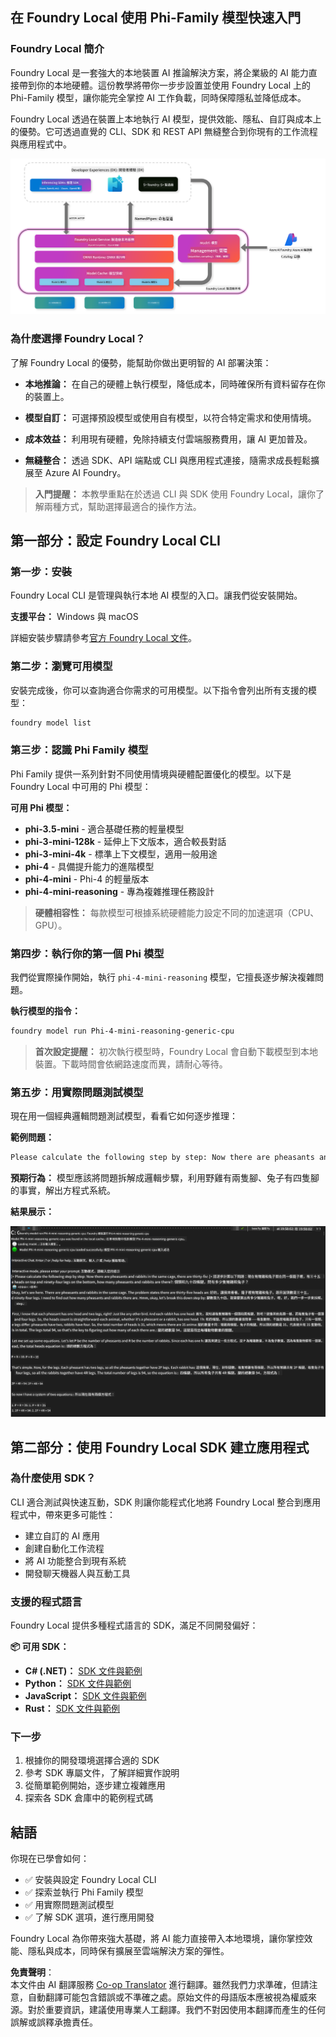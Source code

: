 <!--
CO_OP_TRANSLATOR_METADATA:
{
  "original_hash": "52973a5680a65a810aa80b7036afd31f",
  "translation_date": "2025-06-27T13:34:32+00:00",
  "source_file": "md/01.Introduction/02/07.FoundryLocal.md",
  "language_code": "mo"
}
-->
## 在 Foundry Local 使用 Phi-Family 模型快速入門

### Foundry Local 簡介

Foundry Local 是一套強大的本地裝置 AI 推論解決方案，將企業級的 AI 能力直接帶到你的本地硬體。這份教學將帶你一步步設置並使用 Foundry Local 上的 Phi-Family 模型，讓你能完全掌控 AI 工作負載，同時保障隱私並降低成本。

Foundry Local 透過在裝置上本地執行 AI 模型，提供效能、隱私、自訂與成本上的優勢。它可透過直覺的 CLI、SDK 和 REST API 無縫整合到你現有的工作流程與應用程式中。

![arch](../../../../../translated_images/foundry-local-arch.8823e321dd8258d7d68815ddb0153503587142ff32e6997041c7cf0c9df24b49.mo.png)

### 為什麼選擇 Foundry Local？

了解 Foundry Local 的優勢，能幫助你做出更明智的 AI 部署決策：

- **本地推論：** 在自己的硬體上執行模型，降低成本，同時確保所有資料留存在你的裝置上。

- **模型自訂：** 可選擇預設模型或使用自有模型，以符合特定需求和使用情境。

- **成本效益：** 利用現有硬體，免除持續支付雲端服務費用，讓 AI 更加普及。

- **無縫整合：** 透過 SDK、API 端點或 CLI 與應用程式連接，隨需求成長輕鬆擴展至 Azure AI Foundry。

> **入門提醒：** 本教學重點在於透過 CLI 與 SDK 使用 Foundry Local，讓你了解兩種方式，幫助選擇最適合的操作方法。

## 第一部分：設定 Foundry Local CLI

### 第一步：安裝

Foundry Local CLI 是管理與執行本地 AI 模型的入口。讓我們從安裝開始。

**支援平台：** Windows 與 macOS

詳細安裝步驟請參考[官方 Foundry Local 文件](https://github.com/microsoft/Foundry-Local/blob/main/README.md)。

### 第二步：瀏覽可用模型

安裝完成後，你可以查詢適合你需求的可用模型。以下指令會列出所有支援的模型：

```bash
foundry model list
```

### 第三步：認識 Phi Family 模型

Phi Family 提供一系列針對不同使用情境與硬體配置優化的模型。以下是 Foundry Local 中可用的 Phi 模型：

**可用 Phi 模型：**

- **phi-3.5-mini** - 適合基礎任務的輕量模型
- **phi-3-mini-128k** - 延伸上下文版本，適合較長對話
- **phi-3-mini-4k** - 標準上下文模型，適用一般用途
- **phi-4** - 具備提升能力的進階模型
- **phi-4-mini** - Phi-4 的輕量版本
- **phi-4-mini-reasoning** - 專為複雜推理任務設計

> **硬體相容性：** 每款模型可根據系統硬體能力設定不同的加速選項（CPU、GPU）。

### 第四步：執行你的第一個 Phi 模型

我們從實際操作開始，執行 `phi-4-mini-reasoning` 模型，它擅長逐步解決複雜問題。

**執行模型的指令：**

```bash
foundry model run Phi-4-mini-reasoning-generic-cpu
```

> **首次設定提醒：** 初次執行模型時，Foundry Local 會自動下載模型到本地裝置。下載時間會依網路速度而異，請耐心等待。

### 第五步：用實際問題測試模型

現在用一個經典邏輯問題測試模型，看看它如何逐步推理：

**範例問題：**

```txt
Please calculate the following step by step: Now there are pheasants and rabbits in the same cage, there are thirty-five heads on top and ninety-four legs on the bottom, how many pheasants and rabbits are there?
```

**預期行為：** 模型應該將問題拆解成邏輯步驟，利用野雞有兩隻腳、兔子有四隻腳的事實，解出方程式系統。

**結果展示：**

![cli](../../../../../translated_images/cli.862ec6b55c2b5d916093866d4df99190150d4198fd33ab79e586f9d6f5403089.mo.png)

## 第二部分：使用 Foundry Local SDK 建立應用程式

### 為什麼使用 SDK？

CLI 適合測試與快速互動，SDK 則讓你能程式化地將 Foundry Local 整合到應用程式中，帶來更多可能性：

- 建立自訂的 AI 應用
- 創建自動化工作流程
- 將 AI 功能整合到現有系統
- 開發聊天機器人與互動工具

### 支援的程式語言

Foundry Local 提供多種程式語言的 SDK，滿足不同開發偏好：

**📦 可用 SDK：**

- **C# (.NET)：** [SDK 文件與範例](https://github.com/microsoft/Foundry-Local/tree/main/sdk/cs)
- **Python：** [SDK 文件與範例](https://github.com/microsoft/Foundry-Local/tree/main/sdk/python)
- **JavaScript：** [SDK 文件與範例](https://github.com/microsoft/Foundry-Local/tree/main/sdk/js)
- **Rust：** [SDK 文件與範例](https://github.com/microsoft/Foundry-Local/tree/main/sdk/rust)

### 下一步

1. 根據你的開發環境選擇合適的 SDK
2. 參考 SDK 專屬文件，了解詳細實作說明
3. 從簡單範例開始，逐步建立複雜應用
4. 探索各 SDK 倉庫中的範例程式碼

## 結語

你現在已學會如何：

- ✅ 安裝與設定 Foundry Local CLI
- ✅ 探索並執行 Phi Family 模型
- ✅ 用實際問題測試模型
- ✅ 了解 SDK 選項，進行應用開發

Foundry Local 為你帶來強大基礎，將 AI 能力直接帶入本地環境，讓你掌控效能、隱私與成本，同時保有擴展至雲端解決方案的彈性。

**免責聲明**：  
本文件由 AI 翻譯服務 [Co-op Translator](https://github.com/Azure/co-op-translator) 進行翻譯。雖然我們力求準確，但請注意，自動翻譯可能包含錯誤或不準確之處。原始文件的母語版本應被視為權威來源。對於重要資訊，建議使用專業人工翻譯。我們不對因使用本翻譯而產生的任何誤解或誤釋承擔責任。